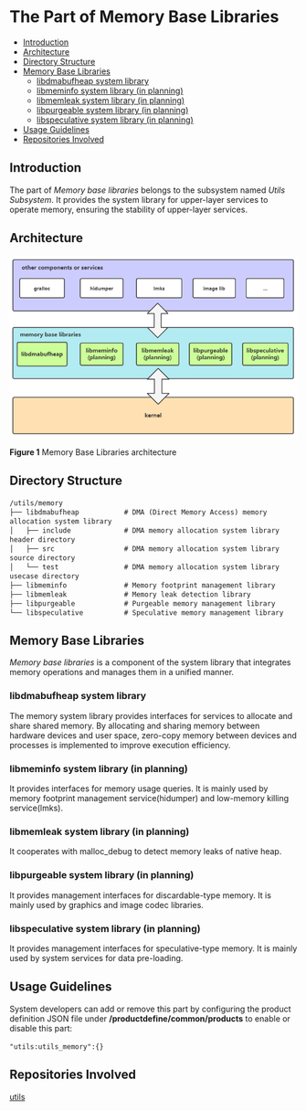 # The Part of Memory Base Libraries

-   [Introduction](#section_introduction)
-   [Architecture](#section_architecture)
-   [Directory Structure](#section_catalogue)
-   [Memory Base Libraries](#section_libraries)
    -   [libdmabufheap system library](#section_libdmabufheap)
    -   [libmeminfo system library (in planning)](#section_libmeminfo)
    -   [libmemleak system library (in planning)](#section_libmemleak)
    -   [libpurgeable system library (in planning)](#section_libpurgeable)
    -   [libspeculative system library (in planning)](#section_libspeculative)
-   [Usage Guidelines](#section_usage)
-   [Repositories Involved](#section_projects)

## Introduction<a name="section_introduction"></a>

The part of *Memory base libraries* belongs to the subsystem named *Utils Subsystem*. It provides the system library for upper-layer services to operate memory, ensuring the stability of upper-layer services.

## Architecture<a name="section_architecture"></a>

![](figures/en-us_image_fwk.png)

**Figure  1** Memory Base Libraries architecture

## Directory Structure<a name="section_catalogue"></a>

```
/utils/memory
├── libdmabufheap           # DMA (Direct Memory Access) memory allocation system library
│   ├── include             # DMA memory allocation system library header directory
│   ├── src                 # DMA memory allocation system library source directory
│   └── test                # DMA memory allocation system library usecase directory
├── libmeminfo              # Memory footprint management library
├── libmemleak              # Memory leak detection library
├── libpurgeable            # Purgeable memory management library
└── libspeculative          # Speculative memory management library
```

## Memory Base Libraries<a name="section_libraries"></a>

*Memory base libraries* is a component of the system library that integrates memory operations and manages them in a unified manner.

### libdmabufheap system library<a name="section_libdmabufheap"></a>

The memory system library provides interfaces for services to allocate and share shared memory. By allocating and sharing memory between hardware devices and user space, zero-copy memory between devices and processes is implemented to improve execution efficiency.

### libmeminfo system library (in planning)<a name="section_libmeminfo"></a>

It provides interfaces for memory usage queries. It is mainly used by memory footprint management service(hidumper) and low-memory killing service(lmks).

### libmemleak system library (in planning)<a name="section_libmemleak"></a>

It cooperates with malloc_debug to detect memory leaks of native heap.

### libpurgeable system library (in planning)<a name="section_libpurgeable"></a>

It provides management interfaces for discardable-type memory. It is mainly used by graphics and image codec libraries.

### libspeculative system library (in planning)<a name="section_libspeculative"></a>

It provides management interfaces for speculative-type memory. It is mainly used by system services for data pre-loading.

## Usage Guidelines<a name="section_usage"></a>

System developers can add or remove this part by configuring the product definition JSON file under **/productdefine/common/products** to enable or disable this part:

` "utils:utils_memory":{} `

## Repositories Involved<a name="section_projects"></a>

[utils](https://gitee.com/openharmony/utils)